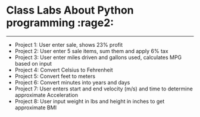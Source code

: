 # Class Labs About Python programming  :rage2:
-------------------------------------------

- Project 1: User enter sale, shows 23% profit
- Project 2: User enter 5 sale items, sum them and apply 6% tax
- Project 3: User enter miles driven and gallons used, calculates MPG based on input
- Project 4: Convert Celsius to Fehrenheit
- Project 5: Convert feet to meters
- Project 6: Convert minutes into years and days
- Project 7: User enters start and end velocity (m/s) and time to determine approximate Acceleration
- Project 8: User input weight in lbs and height in inches to get approximate BMI